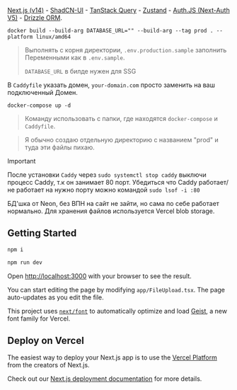 [Next.js (v14)](https://nextjs.org) - [ShadCN-UI](https://ui.shadcn.com/docs/components/form) - [TanStack Query](https://tanstack.com/query/latest/docs/framework/react/guides/queries) - [Zustand](https://zustand.docs.pmnd.rs/getting-started/introduction) - [Auth.JS (Next-Auth V5)](https://authjs.dev/getting-started/authentication/credentials) - [Drizzle ORM](https://orm.drizzle.team/docs/schemas).

```
docker build --build-arg DATABASE_URL="" --build-arg --tag prod . --platform linux/amd64
```
> Выполнять с корня директории, `.env.production.sample` заполнить Переменными как в `.env.sample`.
> 
> `DATABASE_URL` в билде нужен для SSG

В `Caddyfile` указать домен, `your-domain.com` просто заменить на ваш подключенный Домен.

```
docker-compose up -d
```
> Команду использовать с папки, где находятся `docker-compose` и `Caddyfile`.

> Я обычно создаю отдельную директорию с названием "prod" и туда эти файлы пихаю.

> [!important]
> После установки `Caddy` через ```sudo systemctl stop caddy``` выключи процесс Caddy, т.к он занимает 80 порт. Убедиться что Caddy работает/не работает на нужно порту можно командой ```sudo lsof -i :80```
 
БД'шка от Neon, без ВПН на сайт не зайти, но сама по себе работает нормально.
Для хранения файлов используется Vercel blob storage.

## Getting Started

```bash
npm i

npm run dev
```

Open [http://localhost:3000](http://localhost:3000) with your browser to see the result.

You can start editing the page by modifying `app/FileUpload.tsx`. The page auto-updates as you edit the file.

This project uses [`next/font`](https://nextjs.org/docs/app/building-your-application/optimizing/fonts) to automatically
optimize and load [Geist](https://vercel.com/font), a new font family for Vercel.

## Deploy on Vercel

The easiest way to deploy your Next.js app is to use
the [Vercel Platform](https://vercel.com/new?utm_medium=default-template&filter=next.js&utm_source=create-next-app&utm_campaign=create-next-app-readme)
from the creators of Next.js.

Check out our [Next.js deployment documentation](https://nextjs.org/docs/app/building-your-application/deploying) for
more details.
